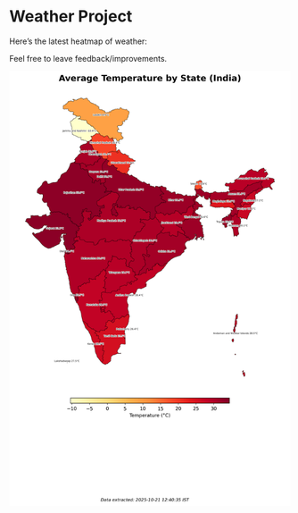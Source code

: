 # Weather Project

Here’s the latest heatmap of weather:

Feel free to leave feedback/improvements.

![India Heatmap](docs/assets/india_heatmap.png?v=F731ED)
